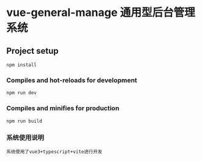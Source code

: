 # vue-general-manage 通用型后台管理系统

## Project setup

```
npm install
```

### Compiles and hot-reloads for development

```
npm run dev
```

### Compiles and minifies for production

```
npm run build
```

### 系统使用说明

```
系统使用了vue3+typescript+vite进行开发
```
